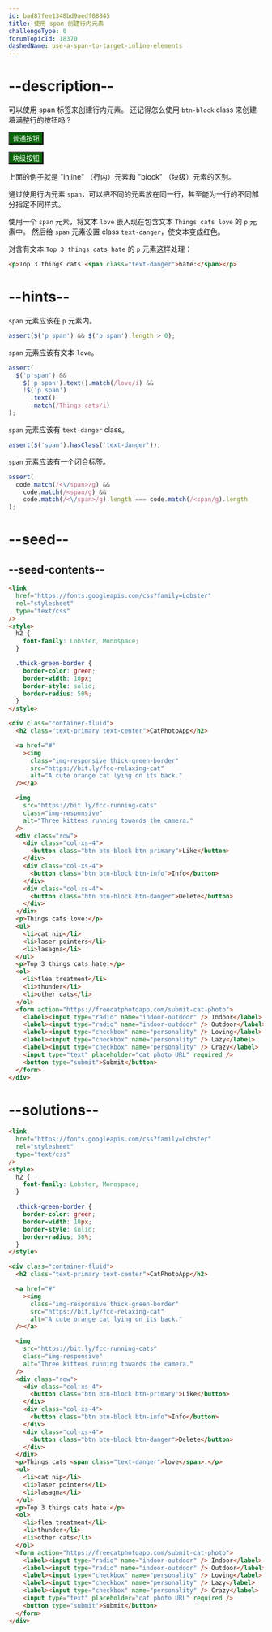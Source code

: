 ```yaml
---
id: bad87fee1348bd9aedf08845
title: 使用 span 创建行内元素
challengeType: 0
forumTopicId: 18370
dashedName: use-a-span-to-target-inline-elements
---
```


# --description--

可以使用 span 标签来创建行内元素。 还记得怎么使用 `btn-block` class 来创建填满整行的按钮吗？

<button class='btn' style='background-color: rgb(0, 100, 0);  color: rgb(255, 255, 255);'>普通按钮</button>

<button class='btn btn-block' style='background-color: rgb(0, 100, 0);  color: rgb(255, 255, 255);'>块级按钮</button>

上面的例子就是 "inline" （行内）元素和 "block" （块级）元素的区别。

通过使用行内元素 `span`，可以把不同的元素放在同一行，甚至能为一行的不同部分指定不同样式。

使用一个 `span` 元素，将文本 `love` 嵌入现在包含文本 `Things cats love` 的 `p` 元素中。 然后给 `span` 元素设置 class `text-danger`，使文本变成红色。

对含有文本 `Top 3 things cats hate` 的 `p` 元素这样处理：

```html
<p>Top 3 things cats <span class="text-danger">hate:</span></p>
```

# --hints--

`span` 元素应该在 `p` 元素内。

```js
assert($('p span') && $('p span').length > 0);
```

`span` 元素应该有文本 `love`。

```js
assert(
  $('p span') &&
    $('p span').text().match(/love/i) &&
    !$('p span')
      .text()
      .match(/Things cats/i)
);
```

`span` 元素应该有 `text-danger` class。

```js
assert($('span').hasClass('text-danger'));
```

`span` 元素应该有一个闭合标签。

```js
assert(
  code.match(/<\/span>/g) &&
    code.match(/<span/g) &&
    code.match(/<\/span>/g).length === code.match(/<span/g).length
);
```

# --seed--

## --seed-contents--

```html
<link
  href="https://fonts.googleapis.com/css?family=Lobster"
  rel="stylesheet"
  type="text/css"
/>
<style>
  h2 {
    font-family: Lobster, Monospace;
  }

  .thick-green-border {
    border-color: green;
    border-width: 10px;
    border-style: solid;
    border-radius: 50%;
  }
</style>

<div class="container-fluid">
  <h2 class="text-primary text-center">CatPhotoApp</h2>

  <a href="#"
    ><img
      class="img-responsive thick-green-border"
      src="https://bit.ly/fcc-relaxing-cat"
      alt="A cute orange cat lying on its back."
  /></a>

  <img
    src="https://bit.ly/fcc-running-cats"
    class="img-responsive"
    alt="Three kittens running towards the camera."
  />
  <div class="row">
    <div class="col-xs-4">
      <button class="btn btn-block btn-primary">Like</button>
    </div>
    <div class="col-xs-4">
      <button class="btn btn-block btn-info">Info</button>
    </div>
    <div class="col-xs-4">
      <button class="btn btn-block btn-danger">Delete</button>
    </div>
  </div>
  <p>Things cats love:</p>
  <ul>
    <li>cat nip</li>
    <li>laser pointers</li>
    <li>lasagna</li>
  </ul>
  <p>Top 3 things cats hate:</p>
  <ol>
    <li>flea treatment</li>
    <li>thunder</li>
    <li>other cats</li>
  </ol>
  <form action="https://freecatphotoapp.com/submit-cat-photo">
    <label><input type="radio" name="indoor-outdoor" /> Indoor</label>
    <label><input type="radio" name="indoor-outdoor" /> Outdoor</label>
    <label><input type="checkbox" name="personality" /> Loving</label>
    <label><input type="checkbox" name="personality" /> Lazy</label>
    <label><input type="checkbox" name="personality" /> Crazy</label>
    <input type="text" placeholder="cat photo URL" required />
    <button type="submit">Submit</button>
  </form>
</div>
```

# --solutions--

```html
<link
  href="https://fonts.googleapis.com/css?family=Lobster"
  rel="stylesheet"
  type="text/css"
/>
<style>
  h2 {
    font-family: Lobster, Monospace;
  }

  .thick-green-border {
    border-color: green;
    border-width: 10px;
    border-style: solid;
    border-radius: 50%;
  }
</style>

<div class="container-fluid">
  <h2 class="text-primary text-center">CatPhotoApp</h2>

  <a href="#"
    ><img
      class="img-responsive thick-green-border"
      src="https://bit.ly/fcc-relaxing-cat"
      alt="A cute orange cat lying on its back."
  /></a>

  <img
    src="https://bit.ly/fcc-running-cats"
    class="img-responsive"
    alt="Three kittens running towards the camera."
  />
  <div class="row">
    <div class="col-xs-4">
      <button class="btn btn-block btn-primary">Like</button>
    </div>
    <div class="col-xs-4">
      <button class="btn btn-block btn-info">Info</button>
    </div>
    <div class="col-xs-4">
      <button class="btn btn-block btn-danger">Delete</button>
    </div>
  </div>
  <p>Things cats <span class="text-danger">love</span>:</p>
  <ul>
    <li>cat nip</li>
    <li>laser pointers</li>
    <li>lasagna</li>
  </ul>
  <p>Top 3 things cats hate:</p>
  <ol>
    <li>flea treatment</li>
    <li>thunder</li>
    <li>other cats</li>
  </ol>
  <form action="https://freecatphotoapp.com/submit-cat-photo">
    <label><input type="radio" name="indoor-outdoor" /> Indoor</label>
    <label><input type="radio" name="indoor-outdoor" /> Outdoor</label>
    <label><input type="checkbox" name="personality" /> Loving</label>
    <label><input type="checkbox" name="personality" /> Lazy</label>
    <label><input type="checkbox" name="personality" /> Crazy</label>
    <input type="text" placeholder="cat photo URL" required />
    <button type="submit">Submit</button>
  </form>
</div>
```
